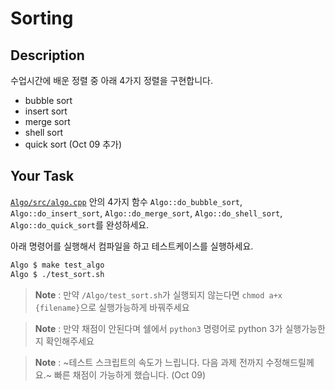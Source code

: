 # Sorting

## Description

수업시간에 배운 정렬 중 아래 4가지 정렬을 구현합니다.

- bubble sort
- insert sort
- merge sort
- shell sort
- quick sort (Oct 09 추가)

## Your Task

[`Algo/src/algo.cpp`](/Algo/src/algo.cpp) 안의 4가지 함수 `Algo::do_bubble_sort`, `Algo::do_insert_sort`, `Algo::do_merge_sort`, `Algo::do_shell_sort`, `Algo::do_quick_sort`를 완성하세요.

아래 명령어를 실행해서 컴파일을 하고 테스트케이스를 실행하세요.

```bash
Algo $ make test_algo
Algo $ ./test_sort.sh
```

> **Note** : 만약 `/Algo/test_sort.sh`가 실행되지 않는다면 `chmod a+x {filename}`으로 실행가능하게 바꿔주세요

> **Note** : 만약 채점이 안된다며 쉘에서 `python3` 명령어로 python 3가 실행가능한지 확인해주세요

> **Note** : ~테스트 스크립트의 속도가 느립니다. 다음 과제 전까지 수정해드릴께요.~ 빠른 채점이 가능하게 했습니다. (Oct 09)
